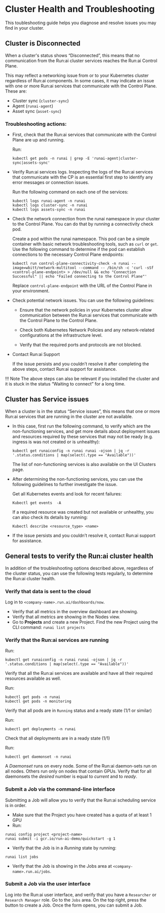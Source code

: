 # Cluster Health and Troubleshooting

This toubleshooting guide helps you diagnose and resolve issues you may find in your cluster.

## Cluster is Disconnected

When a cluster's status shows “Disconnected”, this means that no communication from the Run:ai cluster services reaches the Run:ai Control Plane. 

This may reflect a networking issue from or to your Kubernetes cluster regardless of Run:ai components. In some cases, it may indicate an issue with one or more Run:ai services that communicate with the Control Plane. These are:
* Cluster sync (`cluster-sync`)
* Agent (`runai-agent`)
* Asset sync (`asset-sync`)

### Troubleshooting actions:

* First, check that the Run:ai services that communicate with the Control Plane are up and running.

  Run:

  `kubectl get pods -n runai | grep -E 'runai-agent|cluster-sync|assets-sync'`

* Verify Run:ai services logs. Inspecting the logs of the Run:ai services that communicate with the CP is an essential first step to identify any error messages or connection issues.

  Run the following command on each one of the services:

  ```
  kubectl logs runai-agent -n runai
  kubectl logs cluster-sync -n runai
  kubectl logs assets-sync -n runai
  ```

* Check the network connection from the runai namespace in your cluster to the Control Plane. You can do that by running a connectivity check pod.

  Create a pod within the runai namespace. This pod can be a simple container with basic network troubleshooting tools, such as `curl` or `get`. Use the following command to determine if the pod can establish connections to the necessary Control Plane endpoints:

  `kubectl run control-plane-connectivity-check -n runai --image=wbitt/network-multitool --command -- /bin/sh -c 'curl -sSf <control-plane-endpoint> > /dev/null && echo "Connection Successful" || echo "Failed connecting to the Control Plane"'`

  Replace `control-plane-endpoint` with the URL of the Control Plane in your environment.

* Check potential network issues. You can use the following guidelines:
  
    * Ensure that the network policies in your Kubernetes cluster allow communication between the Run:ai services that communicate with the Control Plane to the Control Plane.
   
    * Check both Kubernetes Network Policies and any network-related configurations at the infrastructure level.
  
    * Verify that the required ports and protocols are not blocked. 

* Contact Run:ai Support

  If the issue persists and you couldn’t resolve it after completing the above steps, contact Run:ai support for assistance.

!!! Note 
    The above steps can also be relevant if you installed the cluster and it is stuck in the status “Waiting to connect” for a long time.

## Cluster has Service issues

When a cluster is in the status “Service issues”, this means that one or more Run:ai services that are running in the cluster are not available.

* In this case, first run the following command, to verify which are the non-functioning services, and get more details about deployment issues and resources required by these services that may not be ready (e.g. ingress is was not created or is unhealthy): 

  `kubectl get runaiconfig -n runai runai -ojson | jq -r '.status.conditions | map(select(.type == "Available"))'`

  The list of non-functioning services is also available on the UI Clusters page.

* After determining the non-functioning services, you can use the following guidelines to further investigate the issue.

  Get all Kubernetes events and look for recent failures:

  `Kubectl get events  -A`

  If a required resource was created but not available or unhealthy, you can also check its details by running:

  `Kubectl describe <resource_type> <name>`

* If the issue persists and you couldn’t resolve it, contact Run:ai support for assistance. 

## General tests to verify the Run:ai cluster health

In addition of the troubleshooting options described above, regardless of the cluster status, you can use the following tests regularly, to determine the Run:ai cluster health.

### Verify that data is sent to the cloud

Log in to `<company-name>.run.ai/dashboards/now`.

* Verify that all metrics in the overview dashboard are showing. 
* Verify that all metrics are showing in the Nodes view. 
* Go to **Projects** and create a new Project. Find the new Project using the CLI command: `runai list projects`


### Verify that the Run:ai services are running

Run:
```
kubectl get runaiconfig -n runai runai -ojson | jq -r '.status.conditions | map(select(.type == "Available"))'
```
Verify that all the Run:ai services are available and have all their required resources available as well.


Run:
```
kubectl get pods -n runai
kubectl get pods -n monitoring
```
Verify that all pods are in `Running` status and a ready state (1/1 or similar)

Run:
```
kubectl get deployments -n runai
```

Check that all deployments are in a ready state (1/1)

Run:

```
kubectl get daemonset -n runai
```

A *Daemonset* runs on every node. Some of the Run:ai daemon-sets run on all nodes. Others run only on nodes that contain GPUs. Verify that for all daemonsets the *desired* number is equal to *current* and to *ready*. 


### Submit a Job via the command-line interface

Submitting a Job will allow you to verify that the Run:ai scheduling service is in order. 

* Make sure that the Project you have created has a quota of at least 1 GPU
* Run:

``` 
runai config project <project-name>
runai submit -i gcr.io/run-ai-demo/quickstart -g 1
```

* Verify that the Job is in a _Running_ state by running: 

```
runai list jobs
```

* Verify that the Job is showing in the Jobs area at `<company-name>.run.ai/jobs`.

### Submit a Job via the user interface

Log into the Run:ai user interface, and verify that you have a `Researcher` or `Research Manager` role. 
Go to the `Jobs` area. On the top right, press the button to create a Job. Once the form opens, you can submit a Job. 
